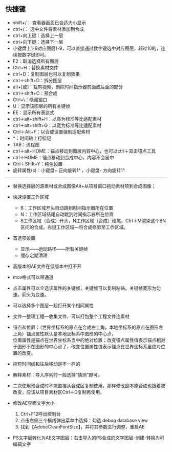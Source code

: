 
## 快捷键

- shift+/： 查看器画面已合适大小显示
- ctrl+/： 选中文件将素材添加到合成
- ctrl+向上键：选择上一层
- ctrl+向下键：选择下一层
- 小键盘上1-9对应图层1-9，可以直接通过数字键选中对应图层，超过10的，连续按数字键即可。
- F2：取消选择所有图层
- Ctrl+H：替换素材文件
- ctrl+D：复制图层也可以复制效果
- ctrl＋shift+D：拆分图层
- alt+\[或\]：裁剪视频，删除时间指示器前面或后面的部分
- ctrl＋shift+C：预合成
- Ctrl+\：隐藏窗口
- U：显示该图层的所有关键帧
- EE：显示所有表达式
- ctrl＋alt+shift+H：以高为标准等比适配素材
- ctrl＋alt+shift+G：以宽为标准等比适配素材
- Ctrl＋Alt+F：以合成设置强制适配素材
- \*：时间轴上打标记
- TAB：流程图
- ctrl＋alt+HOME：锚点移动到图层内容中心，也可以ctrl＋双击锚点工具
- ctrl＋HOME：锚点移动到合成中心，内容不会居中
- Ctrl＋Shift+Y：纯色设置
- 旋转属性(s)：小键盘+ 正向旋转1° ，小键盘- 方向旋转1° 


---

- 替换选择层的源素材或合成图像Alt+从项目窗口拖动素材项到合成图像；

- 快速设置工作区域
	- B：工作区域开头自动跳到时间指示器所在位置
	- N：工作区域结尾自动跳到时间指示器所在位置 
	- B工作区域（合成）开头，N工作区域（合成）结尾，Ctrl＋M渲染这个BN区间的合成，右键工作区域—将合成修剪至工作区域。

- 首选项设置
  - 显示——运动路径——所有关键帧
  - 缓存定期清理

- 高版本的AE文件在低版本中打不开

- mov格式可以带通道

- 点击属性可以全选该属性的关键帧，关键帧可以复制粘贴。关键帧菱形为匀速，箭头为变速。

- 可以选择多个图层一起打开某个相同属性

- 文件—整理工程—收集文件，可以打包整个工程文件连素材

- 锚点和位置：（世界坐标系的原点在合成左上角，本地坐标系的原点在图形左上角）锚点属性默认是本地坐标系中图形的中心点，  
 位置属性是锚点在世界坐标系当中的绝对位置；改变锚点属性值表示锚点相对于图形不在图形的中心点了，改变位置属性值表示锚点在世界坐标系里绝对位置的改变。

- 拖短时间线和往后移动是不一样的

- 解释素材：导入序列时一般选择“猜测”即可。

- 二次使用预合成时不能直接从合成区复制使用，那样修改副本原合成也跟着被改变，应该从项目素材区Ctrl＋D复制再使用。

- 修改AE界面文字大小

	1. Ctrl+F12呼出控制台 
	2. 点击右侧三个横线弹出菜单中选择：勾选 debug database view
	3. 找到【AdobeCleanFontSize】，并将其参数进行调整，重启AE

- PS文字层转化为AE文字图层：右击导入的PS合成的文字图层-创建-转换为可编辑文字
